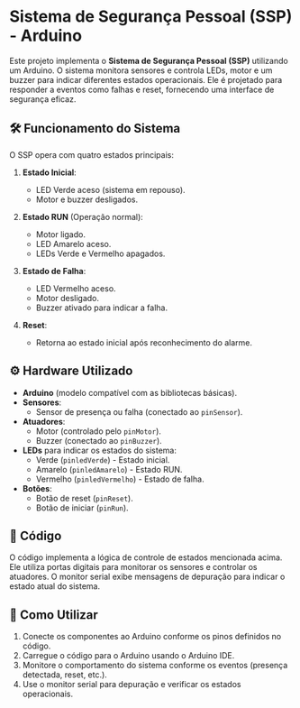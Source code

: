 # Sistema de Segurança Pessoal (SSP) -  Arduino

Este projeto implementa o **Sistema de Segurança Pessoal (SSP)** utilizando um Arduino. O sistema monitora sensores e controla LEDs, motor e um buzzer para indicar diferentes estados operacionais. Ele é projetado para responder a eventos como falhas e reset, fornecendo uma interface de segurança eficaz.

## 🛠️ **Funcionamento do Sistema**

O SSP opera com quatro estados principais:

1. **Estado Inicial**:  
   - LED Verde aceso (sistema em repouso).  
   - Motor e buzzer desligados.

2. **Estado RUN** (Operação normal):  
   - Motor ligado.  
   - LED Amarelo aceso.  
   - LEDs Verde e Vermelho apagados.

3. **Estado de Falha**:  
   - LED Vermelho aceso.  
   - Motor desligado.  
   - Buzzer ativado para indicar a falha.

4. **Reset**:  
   - Retorna ao estado inicial após reconhecimento do alarme.

## ⚙️ **Hardware Utilizado**

- **Arduino** (modelo compatível com as bibliotecas básicas).  
- **Sensores**:  
  - Sensor de presença ou falha (conectado ao `pinSensor`).  
- **Atuadores**:  
  - Motor (controlado pelo `pinMotor`).  
  - Buzzer (conectado ao `pinBuzzer`).  
- **LEDs** para indicar os estados do sistema:  
  - Verde (`pinledVerde`) - Estado inicial.  
  - Amarelo (`pinledAmarelo`) - Estado RUN.  
  - Vermelho (`pinledVermelho`) - Estado de falha.  
- **Botões**:  
  - Botão de reset (`pinReset`).  
  - Botão de iniciar (`pinRun`).

## 📄 **Código**

O código implementa a lógica de controle de estados mencionada acima. Ele utiliza portas digitais para monitorar os sensores e controlar os atuadores. O monitor serial exibe mensagens de depuração para indicar o estado atual do sistema.

## 🚀 **Como Utilizar**

1. Conecte os componentes ao Arduino conforme os pinos definidos no código.  
2. Carregue o código para o Arduino usando o Arduino IDE.  
3. Monitore o comportamento do sistema conforme os eventos (presença detectada, reset, etc.).  
4. Use o monitor serial para depuração e verificar os estados operacionais.




